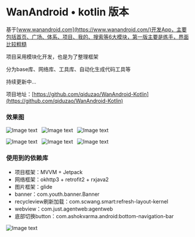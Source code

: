 # WanAndroid • kotlin 版本
基于[www.wanandroid.com](https://www.wanandroid.com/)开发App，主要包括首页、广场、体系、项目、我的、搜索等6大模块，第一版主要是练手，界面比较粗糙

项目采用模块化开发，也是为了整理框架

分为base库、网络库、工具库、自动化生成代码工具等

持续更新中...

项目地址：[https://github.com/qiduzao/WanAndroid-Kotlin](https://github.com/qiduzao/WanAndroid-Kotlin)

### 效果图
![Image text](./image/home.jpg)&nbsp;&nbsp; ![Image text](./image/share.jpg)&nbsp;&nbsp; ![Image text](./image/system.jpg)

![Image text](./image/project.jpg)&nbsp;&nbsp; ![Image text](./image/me.jpg)&nbsp;&nbsp; ![Image text](./image/search.jpg)

### 使用到的依赖库

* 项目框架：MVVM + Jetpack
* 网络框架：okhttp3 + retrofit2 + rxjava2
* 图片框架：glide
* banner：com.youth.banner.Banner
* recycleview刷新加载：com.scwang.smart:refresh-layout-kernel
* webview：com.just.agentweb:agentweb
* 底部切换button：com.ashokvarma.android:bottom-navigation-bar


![Image text](./image/no_bug.jpg)
